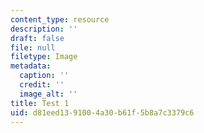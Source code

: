 ```yaml
---
content_type: resource
description: ''
draft: false
file: null
filetype: Image
metadata:
  caption: ''
  credit: ''
  image_alt: ''
title: Test 1
uid: d81eed13-9100-4a30-b61f-5b8a7c3379c6
---
```

